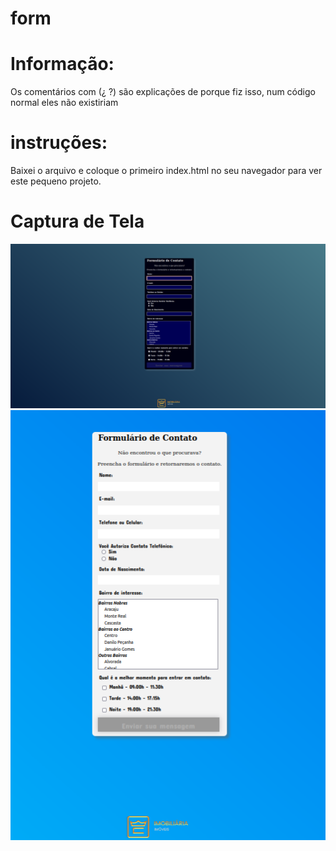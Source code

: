 # form

# Informação:
Os comentários com (¿ ?) são explicações de porque fiz isso, num código normal eles não existiriam

# instruções:
Baixei o arquivo e coloque o primeiro index.html no seu navegador para ver este pequeno projeto.

# Captura de Tela
![alt text](/img/form-modo-dark.png)
![alt text](/img/form-modo-light.png)
